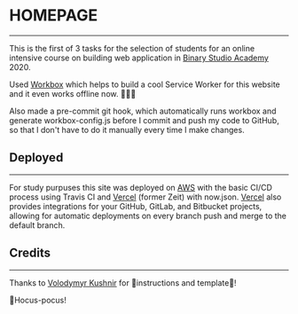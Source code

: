 # HOMEPAGE
---
This is the first of 3 tasks for the selection of students for an online intensive course 
on building web application in [Binary Studio Academy](https://academy.binary-studio.com/en) 2020.

Used [Workbox](https://developers.google.com/web/tools/workbox) which helps to build a cool Service Worker for this website and it even works offline now. 💪🤘😜 

Also made a pre-commit git hook, which automatically runs workbox and generate workbox-config.js before I commit 
and push my code to GitHub, so that I don't have to do it manually every time I make changes.

## Deployed 
---
For study purpuses this site was deployed on [AWS](http://coinlawyer.github.io-homepage-production.s3-website.eu-central-1.amazonaws.com/) with the basic CI/CD process using Travis CI 
and [Vercel](https://homepage-ebon.now.sh/) (former Zeit) with now.json. ​​[Vercel](https://vercel.com/docs/v2/git-integrations) also provides integrations for your GitHub, GitLab, and Bitbucket projects, allowing for automatic deployments on every branch push and merge to the default branch.

## Credits 
---
Thanks to [Volodymyr Kushnir](https://volodymyrkushnir.com/) for 🧠instructions and template👊!


🧙Hocus-pocus!
